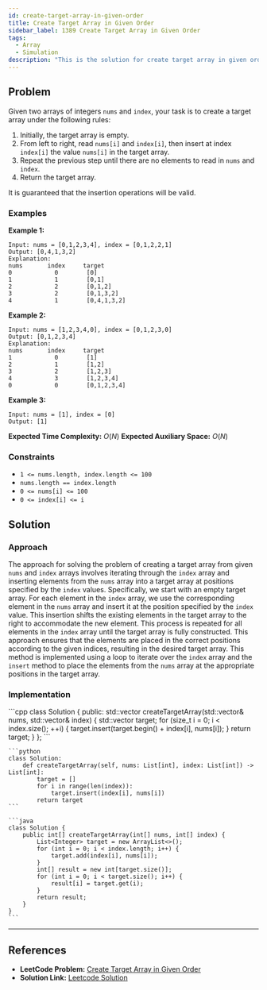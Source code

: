 ```yaml
---
id: create-target-array-in-given-order
title: Create Target Array in Given Order
sidebar_label: 1389 Create Target Array in Given Order
tags:
  - Array
  - Simulation
description: "This is the solution for create target array in given order in leetcode."
---
```


## Problem

Given two arrays of integers `nums` and `index`, your task is to create a target array under the following rules:

1. Initially, the target array is empty.
2. From left to right, read `nums[i]` and `index[i]`, then insert at index `index[i]` the value `nums[i]` in the target array.
3. Repeat the previous step until there are no elements to read in `nums` and `index`.
4. Return the target array.

It is guaranteed that the insertion operations will be valid.

### Examples

**Example 1:**

```
Input: nums = [0,1,2,3,4], index = [0,1,2,2,1]
Output: [0,4,1,3,2]
Explanation:
nums       index     target
0            0        [0]
1            1        [0,1]
2            2        [0,1,2]
3            2        [0,1,3,2]
4            1        [0,4,1,3,2]
```

**Example 2:**

```
Input: nums = [1,2,3,4,0], index = [0,1,2,3,0]
Output: [0,1,2,3,4]
Explanation:
nums       index     target
1            0        [1]
2            1        [1,2]
3            2        [1,2,3]
4            3        [1,2,3,4]
0            0        [0,1,2,3,4]
```

**Example 3:**

```
Input: nums = [1], index = [0]
Output: [1]
```

**Expected Time Complexity:** $O(N)$
**Expected Auxiliary Space:** $O(N)$

### Constraints

- `1 <= nums.length, index.length <= 100`
- `nums.length == index.length`
- `0 <= nums[i] <= 100`
- `0 <= index[i] <= i`

## Solution

### Approach

The approach for solving the problem of creating a target array from given `nums` and `index` arrays involves iterating through the `index` array and inserting elements from the `nums` array into a target array at positions specified by the `index` values. Specifically, we start with an empty target array. For each element in the `index` array, we use the corresponding element in the `nums` array and insert it at the position specified by the `index` value. This insertion shifts the existing elements in the target array to the right to accommodate the new element. This process is repeated for all elements in the `index` array until the target array is fully constructed. This approach ensures that the elements are placed in the correct positions according to the given indices, resulting in the desired target array. This method is implemented using a loop to iterate over the `index` array and the `insert` method to place the elements from the `nums` array at the appropriate positions in the target array.

### Implementation

<Tabs>
  <TabItem value="cpp" label="C++">
  <SolutionAuthor name="@ImmidiSivani" />
    ```cpp
    class Solution {
    public:
        std::vector<int> createTargetArray(std::vector<int>& nums, std::vector<int>& index) {
            std::vector<int> target;
            for (size_t i = 0; i < index.size(); ++i) {
                target.insert(target.begin() + index[i], nums[i]);
            }
            return target;
        }
    };
    ```
  </TabItem>

  <TabItem value="python" label="Python">
  <SolutionAuthor name="@ImmidiSivani" />

    ```python
    class Solution:
        def createTargetArray(self, nums: List[int], index: List[int]) -> List[int]:
            target = []
            for i in range(len(index)):
                target.insert(index[i], nums[i])
            return target
    ```

  </TabItem>

  <TabItem value="java" label="Java">
  <SolutionAuthor name="@ImmidiSivani" />

    ```java
    class Solution {
        public int[] createTargetArray(int[] nums, int[] index) {
            List<Integer> target = new ArrayList<>();
            for (int i = 0; i < index.length; i++) {
                target.add(index[i], nums[i]);
            }
            int[] result = new int[target.size()];
            for (int i = 0; i < target.size(); i++) {
                result[i] = target.get(i);
            }
            return result;
        }
    }
    ```

  </TabItem>
</Tabs>

---

## References

- **LeetCode Problem:** [Create Target Array in Given Order](https://leetcode.com/problems/create-target-array-in-the-given-order/description/)
- **Solution Link:** [Leetcode Solution](https://leetcode.com/problems/create-target-array-in-the-given-order/post-solution/?submissionId=1271296265)
